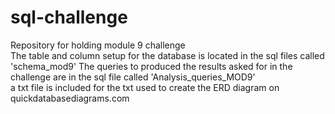 # sql-challenge
Repository for holding module 9 challenge                        
The table and column setup for the database is located in the sql files called 'schema_mod9'
The queries to produced the results asked for in the challenge are in the sql file called 'Analysis_queries_MOD9'                              
a txt file is included for the txt used to create the ERD diagram on quickdatabasediagrams.com
